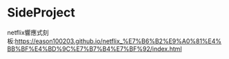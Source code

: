 # SideProject
netflix響應式刻板:https://eason100203.github.io/netflix_%E7%B6%B2%E9%A0%81%E4%BB%BF%E4%BD%9C%E7%B7%B4%E7%BF%92/index.html
